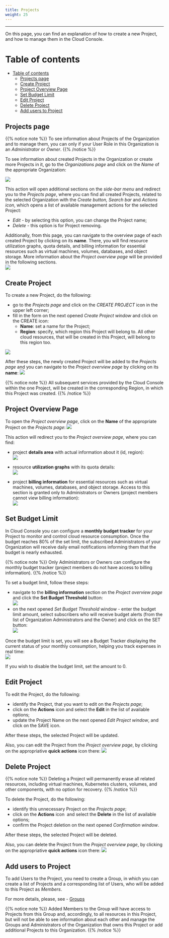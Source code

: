 ```yaml
---
title: Projects
weight: 25
---
```

___
On this page, you can find an explanation of how to create a new Project, and how to manage them in the Cloud Console.

# Table of contents
- [Table of contents](#table-of-contents)
  - [Projects page](#projects-page)
  - [Create Project](#create-project)
  - [Project Overview Page](#project-overview-page)
  - [Set Budget Limit](#set-budget-limit)
  - [Edit Project](#edit-project)
  - [Delete Project](#delete-project)
  - [Add users to Project](#add-users-to-project)

## Projects page

{{% notice note %}}
To see information about Projects of the Organization and to manage them, you can only if your User Role in this Organization is an *Administrator* or *Owner*. 
{{% /notice %}}

To see information about created Projects in the Organization or create more Projects in it, go to the *Organizations page* and click on the *Name* of the appropriate Organization:

![](../../assets/images/organizations/7.png?width=50pcclasses=border,shadow)  

This action will open additional sections on the *side-bar menu* and redirect you to the *Projects page*, where you can find all created Projects, related to the selected Organization with the *Create button, Search bar* and *Actions icon*, which opens a list of available management actions for the selected Project:  
- *Edit* - by selecting this option, you can change the Project name;
- *Delete* - this option is for Project removing.

Additionally, from this page, you can navigate to the overview page of each created Project by clicking on its **name**. There, you will find resource utilization graphs, quota details, and billing information for essential resources such as virtual machines, volumes, databases, and object storage. More information about the *Project overview page* will be provided in the following sections.   
![](../../assets/images/projects/2.png?width=50pcclasses=border,shadow) 

## Create Project

To create a new Project, do the following:
- go to the *Projects page* and click on the *CREATE PROJECT* icon in the upper left corner; 
- fill in the form on the next opened *Create Project window* and click on the CREATE icon: 
  - **Name**: set a name for the Project;
  - **Region**: specify, which region this Project will belong to. All other cloud resources, that will be created in this Project, will belong to this region too.

![](../../assets/images/projects/4.png?width=35pc&classes=border,shadow) 

After these steps, the newly created Project will be added to the *Projects page* and you can navigate to the *Project overview page* by clicking on its **name**:
![](../../assets/images/projects/5.png?width=50pc&classes=border,shadow) 

{{% notice note %}}
All subsequent services provided by the Cloud Console within the one Project, will be created in the corresponding Region, in which this Project was created.
{{% /notice %}}

## Project Overview Page
To open the *Project overview page*, click on the **Name** of the appropriate Project on the *Projects page*:
![](../../assets/images/projects/5.png?width=50pc&classes=border,shadow) 

This action will redirect you to the *Project overview page*, where you can find:   
- project **details area** with actual information about it (id, region):  
![](../../assets/images/projects/7.png?width=30pc&classes=border,shadow)   

- resource **utilization graphs** with its quota details:  
![](../../assets/images/projects/14.png?width=45pc&classes=border,shadow) 

- project **billing information** for essential resources such as virtual machines, volumes, databases, and object storage. 
Access to this section is granted only to Administrators or Owners (project members cannot view billing information):  
![](../../assets/images/projects/12.png?width=45pc&classes=border,shadow) 

## Set Budget Limit

In Cloud Console you can configure a **monthly budget tracker** for your Project to monitor and control cloud resource consumption. Once the budget reaches 80% of the set limit, the subscribed Administrators of your Organization will receive daily email notifications informing them that the budget is nearly exhausted.

{{% notice note %}}
Only Administrators or Owners can configure the monthly budget tracker (project members do not have access to billing information).
{{% /notice %}}

To set a budget limit, follow these steps:

- navigate to the **billing information** section on the *Project overview page* and click the **Set Budget Threshold** button:  
![](../../assets/images/projects/13.png?width=45pc&classes=border,shadow) 
- on the next opened *Set Budget Threshold* window - enter the budget limit amount, select subscribers who will receive budget alerts (from the list of Organization Administrators and the Owner) and click on the SET button:  
![](../../assets/images/projects/15.png?width=35pc&classes=border,shadow) 

Once the budget limit is set, you will see a Budget Tracker displaying the current status of your monthly consumption, helping you track expenses in real time:  
![](../../assets/images/projects/16.png?width=45pc&classes=border,shadow) 

If you wish to disable the budget limit, set the amount to 0.

## Edit Project 
To edit the Project, do the following:
- identify the Project, that you want to edit on the *Projects page*;
- click on the **Actions** icon and select the **Edit** in the list of available options;
- update the Project Name on the next opened *Edit Project window*, and click on the SAVE icon.

After these steps, the selected Project will be updated.

Also, you can edit the Project from the *Project overview page*, by clicking on the appropriative **quick actions** icon there:
![](../../../assets/images/projects/10.png?width=25pc&classes=border,shadow)

## Delete Project 

{{% notice note %}}
Deleting a Project will permanently erase all related resources, including virtual machines, Kubernetes clusters, volumes, and other components, with no option for recovery.
{{% /notice %}}

To delete the Project, do the following:
- identify this unnecessary Project on the *Projects page*;
- click on the **Actions** icon  and select the **Delete** in the list of available options;
- confirm the Project deletion on the next opened *Confirmation window*.

After these steps, the selected Project will be deleted.

Also, you can delete the Project from the *Project overview page*, by clicking on the appropriative **quick actions** icon there:
![](../../../assets/images/projects/11.png?width=25pc&classes=border,shadow)

## Add users to Project

To add Users to the Project, you need to create a Group, in which you can create a list of Projects and a corresponding list of Users, who will be added to this Project as *Members*.

For more details, please, see - [Groups](https://docs.ventuscloud.eu/identity-management/groups/)

{{% notice note %}}
Added Members to the Group will have access to Projects from this Group and, accordingly, to all resources in this Project, but will not be able to see information about each other and manage the Groups and Administrators of the Organization that owns this Project or add additional Projects to this Organization.
{{% /notice %}}
